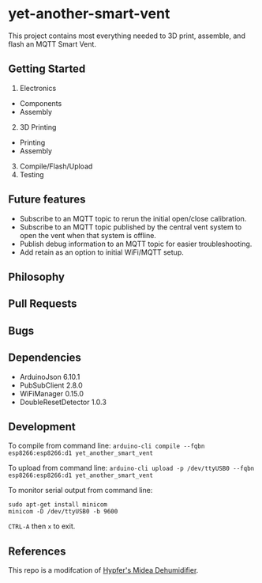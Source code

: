 # yet-another-smart-vent

This project contains most everything needed to 3D print, assemble, and flash an MQTT Smart Vent.

## Getting Started
1. Electronics
- Components
- Assembly
2. 3D Printing
- Printing
- Assembly
3. Compile/Flash/Upload
4. Testing 

## Future features
- Subscribe to an MQTT topic to rerun the initial open/close calibration.
- Subscribe to an MQTT topic published by the central vent system to open the vent when that system is offline.
- Publish debug information to an MQTT topic for easier troubleshooting.
- Add retain as an option to initial WiFi/MQTT setup.

## Philosophy

## Pull Requests

## Bugs

## Dependencies
- ArduinoJson 6.10.1
- PubSubClient 2.8.0
- WiFiManager 0.15.0
- DoubleResetDetector 1.0.3

## Development
To compile from command line:
`arduino-cli compile --fqbn esp8266:esp8266:d1 yet_another_smart_vent`

To upload from command line:
`arduino-cli upload -p /dev/ttyUSB0 --fqbn esp8266:esp8266:d1 yet_another_smart_vent`

To monitor serial output from command line:
```
sudo apt-get install minicom
minicom -D /dev/ttyUSB0 -b 9600
```
`CTRL-A` then  `x` to exit.

## References
This repo is a modifcation of [Hypfer's Midea Dehumidifier](https://github.com/Hypfer/esp8266-midea-dehumidifier).
